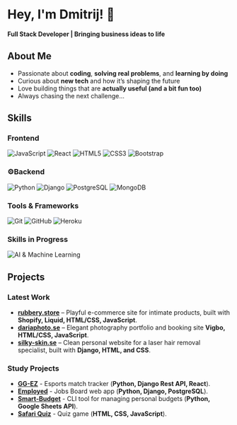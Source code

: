 # Hey, I'm Dmitrij! 👋  

**Full Stack Developer | Bringing business ideas to life**  

## About Me  
- Passionate about **coding**, **solving real problems**, and **learning by doing**  
- Curious about **new tech** and how it’s shaping the future  
- Love building things that are **actually useful (and a bit fun too)**  
- Always chasing the next challenge...

## **Skills**  

### **Frontend**  
![JavaScript](https://img.shields.io/badge/JavaScript%20-%23323330.svg?&style=for-the-badge&logo=JavaScript&logoColor=F7DF1E)
![React](https://img.shields.io/badge/React-20232A?style=for-the-badge&logo=react&logoColor=61DAFB)
![HTML5](https://img.shields.io/badge/HTML5%20-%23E34F26.svg?&style=for-the-badge&logo=HTML5&logoColor=FFFFFF)
![CSS3](https://img.shields.io/badge/CSS3%20-%231572B6.svg?&style=for-the-badge&logo=CSS3&logoColor=FFFFFF)
![Bootstrap](https://img.shields.io/badge/Bootstrap-563D7C?style=for-the-badge&logo=bootstrap&logoColor=white)

### **⚙Backend**  
![Python](https://img.shields.io/badge/Python%20-%23004D7A.svg?&style=for-the-badge&logo=python&logoColor=ffdf76)
![Django](https://img.shields.io/badge/Django-092E20?style=for-the-badge&logo=django&logoColor=white)
![PostgreSQL](https://img.shields.io/badge/PostgreSQL-316192?style=for-the-badge&logo=postgresql&logoColor=white)
![MongoDB](https://img.shields.io/badge/-MongoDB-13aa52?style=for-the-badge&logo=mongodb&logoColor=white)

### **Tools & Frameworks**  
![Git](https://img.shields.io/badge/Git-%23F05033.svg?style=for-the-badge&logo=git&logoColor=white)
![GitHub](https://img.shields.io/badge/GitHub%20-%23181717.svg?&style=for-the-badge&logo=github&logoColor=white)
![Heroku](https://img.shields.io/badge/Heroku-430098?style=for-the-badge&logo=heroku&logoColor=white)

### **Skills in Progress**  
![AI & Machine Learning](https://img.shields.io/badge/AI%20%26%20Machine%20Learning-FF6F00?style=for-the-badge&logo=ai&logoColor=white)

## **Projects**

### **Latest Work**  
- [**rubbery.store**](https://rubbery.store/) – Playful e-commerce site for intimate products, built with **Shopify, Liquid, HTML/CSS, JavaScript**.
- [**dariaphoto.se**](https://dariaphoto.se/) – Elegant photography portfolio and booking site **Vigbo, HTML/CSS, JavaScript**.  
- [**silky-skin.se**](https://silky-skin.se/) – Clean personal website for a laser hair removal specialist, built with **Django, HTML, and CSS**.

### **Study Projects**  
- [**GG-EZ**](https://github.com/Dimmanzo/GG-EZ) - Esports match tracker (**Python, Django Rest API, React**).  
- [**Employed**](https://github.com/Dimmanzo/employed) - Jobs Board web app (**Python, Django, PostgreSQL**).  
- [**Smart-Budget**](https://github.com/Dimmanzo/smart-budget) - CLI tool for managing personal budgets (**Python, Google Sheets API**).  
- [**Safari Quiz**](https://github.com/Dimmanzo/safari-quiz) - Quiz game (**HTML, CSS, JavaScript**).  
